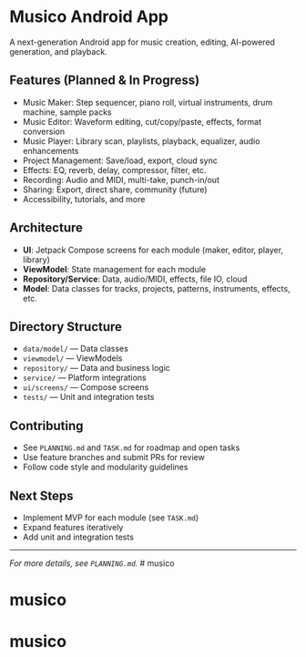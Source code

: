 # Musico Android App

A next-generation Android app for music creation, editing, AI-powered generation, and playback.

## Features (Planned & In Progress)
- Music Maker: Step sequencer, piano roll, virtual instruments, drum machine, sample packs
- Music Editor: Waveform editing, cut/copy/paste, effects, format conversion
- Music Player: Library scan, playlists, playback, equalizer, audio enhancements
- Project Management: Save/load, export, cloud sync
- Effects: EQ, reverb, delay, compressor, filter, etc.
- Recording: Audio and MIDI, multi-take, punch-in/out
- Sharing: Export, direct share, community (future)
- Accessibility, tutorials, and more

## Architecture
- **UI**: Jetpack Compose screens for each module (maker, editor, player, library)
- **ViewModel**: State management for each module
- **Repository/Service**: Data, audio/MIDI, effects, file IO, cloud
- **Model**: Data classes for tracks, projects, patterns, instruments, effects, etc.

## Directory Structure
- `data/model/` — Data classes
- `viewmodel/` — ViewModels
- `repository/` — Data and business logic
- `service/` — Platform integrations
- `ui/screens/` — Compose screens
- `tests/` — Unit and integration tests

## Contributing
- See `PLANNING.md` and `TASK.md` for roadmap and open tasks
- Use feature branches and submit PRs for review
- Follow code style and modularity guidelines

## Next Steps
- Implement MVP for each module (see `TASK.md`)
- Expand features iteratively
- Add unit and integration tests

---

*For more details, see `PLANNING.md`.* # musico
# musico
# musico
